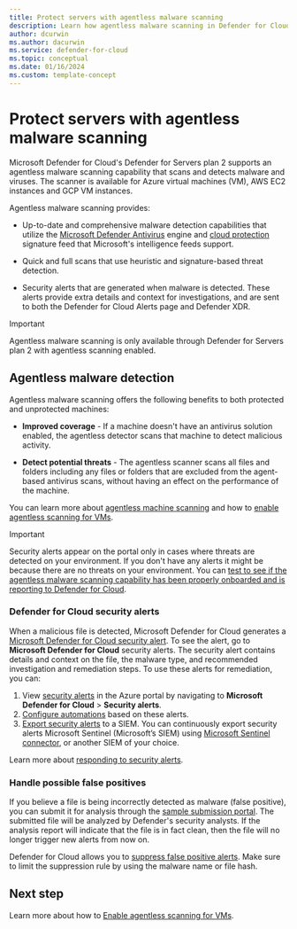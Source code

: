 ```yaml
---
title: Protect servers with agentless malware scanning
description: Learn how agentless malware scanning in Defender for Cloud can protect your virtual machines from malware.
author: dcurwin
ms.author: dacurwin
ms.service: defender-for-cloud
ms.topic: conceptual
ms.date: 01/16/2024
ms.custom: template-concept
---
```


# Protect servers with agentless malware scanning

Microsoft Defender for Cloud's Defender for Servers plan 2 supports an agentless malware scanning capability that scans and detects malware and viruses. The scanner is available for Azure virtual machines (VM), AWS EC2 instances and GCP VM instances.

Agentless malware scanning provides:

- Up-to-date and comprehensive malware detection capabilities that utilize the [Microsoft Defender Antivirus](/microsoft-365/security/defender-endpoint/microsoft-defender-antivirus-windows) engine and [cloud protection](/microsoft-365/security/defender-endpoint/cloud-protection-microsoft-defender-antivirus) signature feed that Microsoft's intelligence feeds support.

- Quick and full scans that use heuristic and signature-based threat detection.

- Security alerts that are generated when malware is detected. These alerts provide extra details and context for investigations, and are sent to both the Defender for Cloud Alerts page and Defender XDR.

> [!IMPORTANT]
> Agentless malware scanning is only available through Defender for Servers plan 2 with agentless scanning enabled.

## Agentless malware detection

Agentless malware scanning offers the following benefits to both protected and unprotected machines:

- **Improved coverage** - If a machine doesn't have an antivirus solution enabled, the agentless detector scans that machine to detect malicious activity.

- **Detect potential threats** - The agentless scanner scans all files and folders including any files or folders that are excluded from the agent-based antivirus scans, without having an effect on the performance of the machine.

You can learn more about [agentless machine scanning](concept-agentless-data-collection.md) and how to [enable agentless scanning for VMs](enable-agentless-scanning-vms.md).

> [!IMPORTANT]
> Security alerts appear on the portal only in cases where threats are detected on your environment. If you don't have any alerts it might be because there are no threats on your environment. You can [test to see if the agentless malware scanning capability has been properly onboarded and is reporting to Defender for Cloud](enable-agentless-scanning-vms.md#test-the-agentless-malware-scanners-deployment).

### Defender for Cloud security alerts

When a malicious file is detected, Microsoft Defender for Cloud generates a [Microsoft Defender for Cloud security alert](alerts-overview.md#what-are-security-alerts). To see the alert, go to **Microsoft Defender for Cloud** security alerts.
The security alert contains details and context on the file, the malware type, and recommended investigation and remediation steps. To use these alerts for remediation, you can:

1. View [security alerts](https://portal.azure.com/#view/Microsoft_Azure_Security/SecurityMenuBlade/~/7) in the Azure portal by navigating to **Microsoft Defender for Cloud** > **Security alerts**.
1. [Configure automations](workflow-automation.yml) based on these alerts.
1. [Export security alerts](alerts-overview.md#exporting-alerts) to a SIEM. You can continuously export security alerts Microsoft Sentinel (Microsoft’s SIEM) using [Microsoft Sentinel connector](/azure/sentinel/connect-defender-for-cloud), or another SIEM of your choice.

Learn more about [responding to security alerts](/azure/event-grid/custom-event-quickstart-portal#subscribe-to-custom-topic).

### Handle possible false positives

If you believe a file is being incorrectly detected as malware (false positive), you can submit it for analysis through the [sample submission portal](/microsoft-365/security/intelligence/submission-guide). The submitted file will be analyzed by Defender's security analysts. If the analysis report will indicate that the file is in fact clean, then the file will no longer trigger new alerts from now on.

Defender for Cloud allows you to [suppress false positive alerts](alerts-suppression-rules.md). Make sure to limit the suppression rule by using the malware name or file hash.

## Next step

Learn more about how to [Enable agentless scanning for VMs](enable-agentless-scanning-vms.md).
